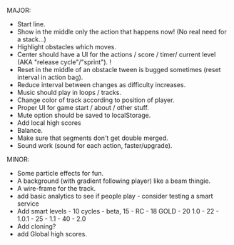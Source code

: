 MAJOR:
* Start line.
* Show in the middle only the action that happens now! (No real need for a stack...)
* Highlight obstacles which moves.
* Center should have a UI for the actions / score / timer/ current level (AKA "release cycle"/"sprint"). !
* Reset in the middle of an obstacle tween is bugged sometimes (reset interval in action bag).
* Reduce interval between changes as difficulty increases.
* Music should play in loops / tracks.
* Change color of track according to position of player.
* Proper UI for game start / about / other stuff.
* Mute option should be saved to localStorage.
* Add local high scores
* Balance.
* Make sure that segments don't get double merged.
* Sound work (sound for each action, faster/upgrade).


MINOR:
* Some particle effects for fun.
* A background (with gradient following player) like a beam thingie.
* A wire-frame for the track.
* add basic analytics to see if people play - consider testing a smart service
* Add smart levels - 10 cycles - beta, 15 - RC - 18 GOLD - 20 1.0 - 22 - 1.0.1 - 25 - 1.1 - 40 - 2.0
* Add cloning?
* add Global high scores.
